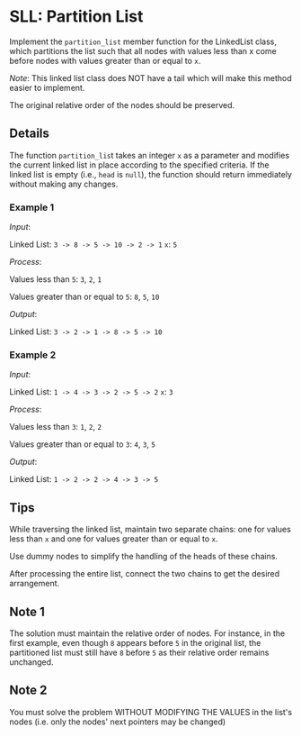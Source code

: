 # SLL: Partition List

Implement the `partition_list` member function for the LinkedList class, which partitions the list such that all nodes with values less than x come before nodes with values greater than or equal to `x`.

*Note*: This linked list class does NOT have a tail which will make this method easier to implement.

The original relative order of the nodes should be preserved.

## Details

The function `partition_lis`t takes an integer `x` as a parameter and modifies the current linked list in place according to the specified criteria. If the linked list is empty (i.e., `head` is `null`), the function should return immediately without making any changes.

### Example 1

*Input*:

Linked List: `3 -> 8 -> 5 -> 10 -> 2 -> 1` `x`: `5`

*Process*:

Values less than `5`: `3`, `2`, `1`

Values greater than or equal to `5`: `8`, `5`, `10`

*Output*:

Linked List: `3 -> 2 -> 1 -> 8 -> 5 -> 10`

### Example 2

*Input*:

Linked List: `1 -> 4 -> 3 -> 2 -> 5 -> 2` `x`: `3`

*Process*:

Values less than `3`: `1`, `2`, `2`

Values greater than or equal to `3`: `4`, `3`, `5`

*Output*:

Linked List: `1 -> 2 -> 2 -> 4 -> 3 -> 5`

## Tips

While traversing the linked list, maintain two separate chains: one for values less than `x` and one for values greater than or equal to `x`.

Use dummy nodes to simplify the handling of the heads of these chains.

After processing the entire list, connect the two chains to get the desired arrangement.

## Note 1

The solution must maintain the relative order of nodes. For instance, in the first example, even though `8` appears before `5` in the original list, the partitioned list must still have `8` before `5` as their relative order remains unchanged.

## Note 2

You must solve the problem WITHOUT MODIFYING THE VALUES in the list's nodes (i.e. only the nodes' next pointers may be changed)
